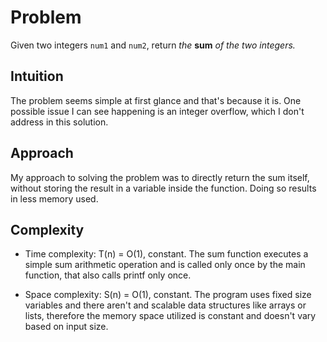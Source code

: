 # Problem
Given two integers `num1` and `num2`, return *the* **sum** *of the two integers.*

## Intuition
The problem seems simple at first glance and that's because it is. One possible issue I can see happening is an integer overflow, which I don't address	in this solution. 

## Approach
My approach to solving the problem was to directly return the sum itself, without storing the result in a variable inside the function. Doing so results in less memory used.

## Complexity

- Time complexity:
	T(n) = O(1), constant. The sum function executes a simple sum arithmetic operation and is called only once by the main function, that also calls printf only once.

- Space complexity:
	S(n) = O(1), constant. The program uses fixed size variables and there aren't and scalable data structures like arrays or lists, therefore the memory space utilized is constant and doesn't vary based on input size.
